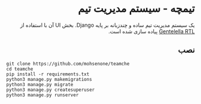 <div dir="RTL" align="right" style="direction:rtl;text-align:right;">
 
#  تیمچه - سیستم مدیریت تیم

یک سیستم مدیریت تیم ساده و چندزبانه بر پایه Django. بخش UI آن با استفاده از  [Gentelella RTL](https://github.com/mortezakarimi/gentelella-rtl) پیاده سازی شده است.


## نصب
<div dir="LTR" align="left" style="direction:ltr;text-align:left;">
  
```
git clone https://github.com/mohsenone/teamche
cd teamche
pip install -r requirements.txt
python3 manage.py makemigrations
python3 manage.py migrate
python3 manage.py createsuperuser
python3 manage.py runserver
```
  </div>

</div>
